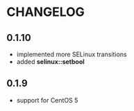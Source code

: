 # CHANGELOG

## 0.1.10

* implemented more SELinux transitions
* added **selinux::setbool**

## 0.1.9

* support for CentOS 5
